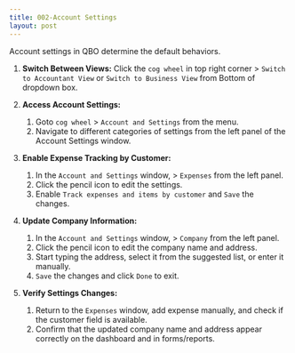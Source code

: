 ```yaml
---
title: 002-Account Settings
layout: post
---
```



Account settings in QBO determine the default behaviors.

1. **Switch Between Views:** Click the `cog wheel` in top right corner > `Switch to Accountant View` or `Switch to Business View` from Bottom of dropdown box.

2. **Access Account Settings:**
   1. Goto `cog wheel` > `Account and Settings` from the menu.
   2. Navigate to different categories of settings from the left panel of the Account Settings window.

3. **Enable Expense Tracking by Customer:**
   1. In the `Account and Settings` window, > `Expenses` from the left panel.
   2. Click the pencil icon to edit the settings.
   3. Enable `Track expenses and items by customer` and `Save` the changes.

4. **Update Company Information:**
   1. In the `Account and Settings` window, > `Company` from the left panel.
   2. Click the pencil icon to edit the company name and address.
   3. Start typing the address, select it from the suggested list, or enter it manually.
   4. `Save` the changes and click `Done` to exit.

5. **Verify Settings Changes:**
   1. Return to the `Expenses` window, add expense manually, and check if the customer field is available.
   2. Confirm that the updated company name and address appear correctly on the dashboard and in forms/reports.
